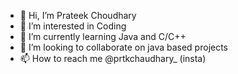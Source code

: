 - 👋 Hi, I’m Prateek Choudhary
- 👀 I’m interested in Coding
- 🌱 I’m currently learning Java and C/C++
- 💞️ I’m looking to collaborate on java based projects
- 📫 How to reach me @prtkchaudhary_ (insta)

<!---
prtkchoudhary/prtkchoudhary is a ✨ special ✨ repository because its `README.md` (this file) appears on your GitHub profile.
You can click the Preview link to take a look at your changes.
--->

